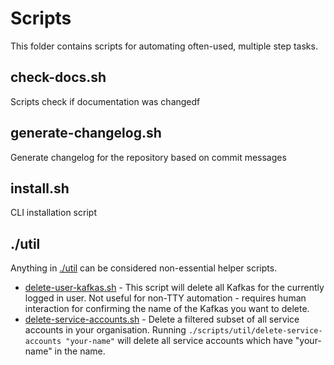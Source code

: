 # Scripts

This folder contains scripts for automating often-used, multiple step tasks.


## check-docs.sh

Scripts check if documentation was changedf
 
## generate-changelog.sh

Generate changelog for the repository based on commit messages
 
##  install.sh

CLI installation script

## ./util

Anything in [./util](./util) can be considered non-essential helper scripts.

- [delete-user-kafkas.sh](./util/delete-user-kafkas.sh) - This script will delete all Kafkas for the currently logged in user. Not useful for non-TTY automation - requires human interaction for confirming the name of the Kafkas you want to delete.
- [delete-service-accounts.sh](./util/delete-service-accounts.sh) - Delete a filtered subset of all service accounts in your organisation. Running `./scripts/util/delete-service-accounts "your-name"` will delete all service accounts which have "your-name" in the name.
